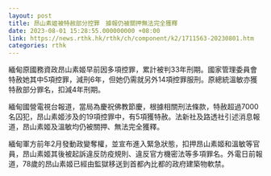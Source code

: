 ```yaml
---
layout: post
title: 昂山素姬被特赦部分控罪　據報仍被關押無法完全獲釋
date: 2023-08-01 15:28:55.000000000 +08:00
link: https://news.rthk.hk/rthk/ch/component/k2/1711563-20230801.htm
categories: rthk
---
```


緬甸原國務資政昂山素姬早前因多項控罪，累計被判33年刑期。國家管理委員會特赦她其中5項控罪，減刑6年，但她仍需就另外14項控罪服刑。原總統溫敏亦獲特赦部分罪名，扣減4年刑期。

緬甸國營電視台報道，當局為慶祝佛教節慶，根據相關刑法條款，特赦超過7000名囚犯，昂山素姬涉及的19項控罪中，有5項獲特赦。法新社及路透社引述消息報道，昂山素姬及溫敏均仍被關押、無法完全獲釋。

緬甸軍方前年2月發動政變奪權，並宣布進入緊急狀態，扣押昂山素姬和溫敏等官員，昂山素姬其後被起訴違反防疫規則、違反官方機密法等多項罪名。外電日前報道，78歲的昂山素姬已經由監獄移送到首都內比都的政府建築物軟禁。
